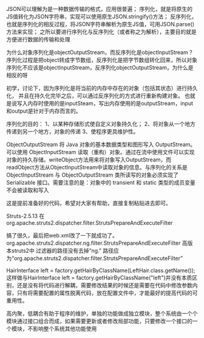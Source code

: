 JSON可以理解为是一种数据传输的格式，应用很普遍；
序列化，就是将原生的JS值转化为JSON字符串，实现可以使用原生JSON.stringify()方法；
反序列化，也就是序列化的相反过程，将JSON字符串解析为原生JS值，可用JSON.parse()方法来实现；
之所以要进行序列化与反序列化（或者称之为解析），主要目的就是方便进行数据的传输和处理

为什么对象序列化是objectOutputStream，而反序列化是objectInputStream？
序列化过程是把object转成字节数组，反序列化是把字节数组转化回来，所以对象序列化不应该是objectInputStream，反序列化objectOutputStream，为什么是相反的呀

初学，讨论下，因为序列化是将当前的内存中存在的对象（包括其状态）进行持久化，
并且在持久化完毕之后，可以通过反序列化的方式进行重新构建对象。
也就是说写入内存时使用的是inputSteam，写出内存使用的是outputStream，input和output是针对于内存而言的。

序列化的目的：
1、以某种存储形式使自定义对象持久化；
2、将对象从一个地方传递到另一个地方，对象的传递
3、使程序更具维护性。		

ObjectOutputStream 将 Java 对象的基本数据类型和图形写入 OutputStream。可以使用 ObjectInputStream 读取（重构）对象。通过在流中使用文件可以实现对象的持久存储。writeObject方法用来将对象写入OutputStream，而readObject方法从ObjectInputStream中读取对象的信息。与序列化的关系是ObjectInputStream 与 ObjectOutputStream 类所读写的对象必须实现了 Serializable 接口。需要注意的是：对象中的 transient 和 static 类型的成员变量不会被读取和写入 


<!DOCTYPE struts PUBLIC

	"-//Apache Software Foundation//DTD Struts Configuration 2.3//EN"

	"http://struts.apache.org/dtds/struts-2.3.dtd">

这是提前准备好的代码，希望对大家有帮助，直接复制粘贴进去即可。

Struts-2.5.13 在org.apache.struts2.dispatcher.filter.StrutsPrepareAndExecuteFilter

搞了很久，最后把web.xml改了一下就成功了。<filter-class>org.apache.struts2.dispatcher.ng.filter.StrutsPrepareAndExecuteFilter</filter-class>
高版本struts2中 过滤器的路径没有去掉“ng.”
路径应为“org.apache.struts2.dispatcher.filter.StrutsPrepareAndExecuteFilter”


HairInterface left = factory.getHairByClassName(LeftHair.class.getName());这样做与HairInterface left = factory.getHairByClassName("left")并没有本质区别，还是没有将代码进行解耦，需要修改结果的时候还是需要在代码中修改参数内容，只有将需要配置的属性脱离代码，放在配置文件中，才能最好的提高代码的可重用性。

高内聚，低耦合有助于程序的维护，单独的功能做成独立模块，整个系统由一个个模块通过接口组合而成，如果需要更新或者修改局部功能，只要修改一个接口的一个模块，不影响整个系统其他功能使用
